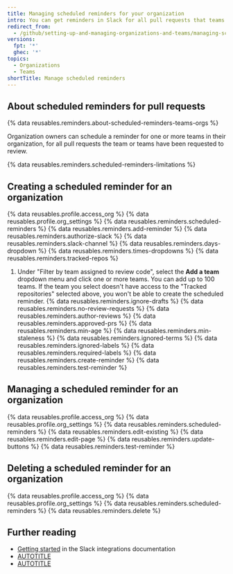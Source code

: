 ```yaml
---
title: Managing scheduled reminders for your organization
intro: You can get reminders in Slack for all pull requests that teams in your organization have been requested to review.
redirect_from:
  - /github/setting-up-and-managing-organizations-and-teams/managing-scheduled-reminders-for-your-organization
versions:
  fpt: '*'
  ghec: '*'
topics:
  - Organizations
  - Teams
shortTitle: Manage scheduled reminders
---
```


## About scheduled reminders for pull requests

{% data reusables.reminders.about-scheduled-reminders-teams-orgs %}

Organization owners can schedule a reminder for one or more teams in their organization, for all pull requests the team or teams have been requested to review.

{% data reusables.reminders.scheduled-reminders-limitations %}

## Creating a scheduled reminder for an organization

{% data reusables.profile.access_org %}
{% data reusables.profile.org_settings %}
{% data reusables.reminders.scheduled-reminders %}
{% data reusables.reminders.add-reminder %}
{% data reusables.reminders.authorize-slack %}
{% data reusables.reminders.slack-channel %}
{% data reusables.reminders.days-dropdown %}
{% data reusables.reminders.times-dropdowns %}
{% data reusables.reminders.tracked-repos %}
1. Under "Filter by team assigned to review code", select the **Add a team** dropdown menu and click one or more teams. You can add up to 100 teams. If the team you select doesn't have access to the "Tracked repositories" selected above, you won't be able to create the scheduled reminder.
{% data reusables.reminders.ignore-drafts %}
{% data reusables.reminders.no-review-requests %}
{% data reusables.reminders.author-reviews %}
{% data reusables.reminders.approved-prs %}
{% data reusables.reminders.min-age %}
{% data reusables.reminders.min-staleness %}
{% data reusables.reminders.ignored-terms %}
{% data reusables.reminders.ignored-labels %}
{% data reusables.reminders.required-labels %}
{% data reusables.reminders.create-reminder %}
{% data reusables.reminders.test-reminder %}

## Managing a scheduled reminder for an organization

{% data reusables.profile.access_org %}
{% data reusables.profile.org_settings %}
{% data reusables.reminders.scheduled-reminders %}
{% data reusables.reminders.edit-existing %}
{% data reusables.reminders.edit-page %}
{% data reusables.reminders.update-buttons %}
{% data reusables.reminders.test-reminder %}

## Deleting a scheduled reminder for an organization

{% data reusables.profile.access_org %}
{% data reusables.profile.org_settings %}
{% data reusables.reminders.scheduled-reminders %}
{% data reusables.reminders.delete %}

## Further reading

* [Getting started](https://github.com/integrations/slack?tab=readme-ov-file#getting-started) in the Slack integrations documentation
* [AUTOTITLE](/account-and-profile/setting-up-and-managing-your-personal-account-on-github/managing-your-membership-in-organizations/managing-your-scheduled-reminders)
* [AUTOTITLE](/organizations/organizing-members-into-teams/managing-scheduled-reminders-for-your-team)
